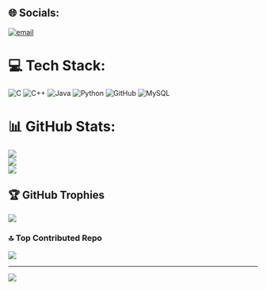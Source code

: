 
## 🌐 Socials:
[![email](https://img.shields.io/badge/Email-D14836?logo=gmail&logoColor=white)](mailto:5420380.x.srinand@gmail.com) 

# 💻 Tech Stack:
![C](https://img.shields.io/badge/c-%2300599C.svg?style=for-the-badge&logo=c&logoColor=white) ![C++](https://img.shields.io/badge/c++-%2300599C.svg?style=for-the-badge&logo=c%2B%2B&logoColor=white) ![Java](https://img.shields.io/badge/java-%23ED8B00.svg?style=for-the-badge&logo=openjdk&logoColor=white) ![Python](https://img.shields.io/badge/python-3670A0?style=for-the-badge&logo=python&logoColor=ffdd54) ![GitHub](https://img.shields.io/badge/github-%23121011.svg?style=for-the-badge&logo=github&logoColor=white) ![MySQL](https://img.shields.io/badge/mysql-4479A1.svg?style=for-the-badge&logo=mysql&logoColor=white)
# 📊 GitHub Stats:
![](https://github-readme-stats.vercel.app/api?username=rxxkie-git&theme=dark&hide_border=false&include_all_commits=true&count_private=true)<br/>
![](https://nirzak-streak-stats.vercel.app/?user=rxxkie-git&theme=dark&hide_border=false)<br/>
![](https://github-readme-stats.vercel.app/api/top-langs/?username=rxxkie-git&theme=dark&hide_border=false&include_all_commits=true&count_private=true&layout=compact)

## 🏆 GitHub Trophies
![](https://github-profile-trophy.vercel.app/?username=rxxkie-git&theme=radical&no-frame=false&no-bg=false&margin-w=4)

### 🔝 Top Contributed Repo
![](https://github-contributor-stats.vercel.app/api?username=rxxkie-git&limit=5&theme=dark&combine_all_yearly_contributions=true)

---
[![](https://visitcount.itsvg.in/api?id=rxxkie-git&icon=0&color=0)](https://visitcount.itsvg.in)

<!-- Proudly created with GPRM ( https://gprm.itsvg.in ) -->

